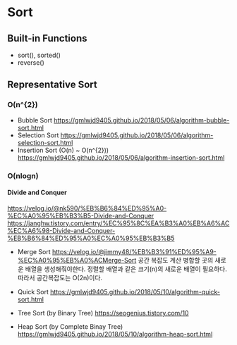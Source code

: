 # Sort
## Built-in Functions
- sort(), sorted()
- reverse()

## Representative Sort
### O(n^{2})
- Bubble Sort
https://gmlwjd9405.github.io/2018/05/06/algorithm-bubble-sort.html
- Selection Sort
https://gmlwjd9405.github.io/2018/05/06/algorithm-selection-sort.html
- Insertion Sort (O(n) ~ O(n^{2}))
https://gmlwjd9405.github.io/2018/05/06/algorithm-insertion-sort.html

### O(nlogn)
#### Divide and Conquer
https://velog.io/@nk590/%EB%B6%84%ED%95%A0-%EC%A0%95%EB%B3%B5-Divide-and-Conquer
https://janghw.tistory.com/entry/%EC%95%8C%EA%B3%A0%EB%A6%AC%EC%A6%98-Divide-and-Conquer-%EB%B6%84%ED%95%A0%EC%A0%95%EB%B3%B5

- Merge Sort
https://velog.io/@jimmy48/%EB%B3%91%ED%95%A9-%EC%A0%95%EB%A0%ACMerge-Sort
공간 복잡도 계산
병합할 곳의 새로운 배열을 생성해줘야한다. 정렬할 배열과 같은 크기(n)의 새로운 배열이 필요하다. 따라서 공간복잡도는 O(2n)이다.

- Quick Sort
https://gmlwjd9405.github.io/2018/05/10/algorithm-quick-sort.html

- Tree Sort (by Binary Tree)
https://seogenius.tistory.com/10

- Heap Sort (by Complete Binay Tree)
https://gmlwjd9405.github.io/2018/05/10/algorithm-heap-sort.html
